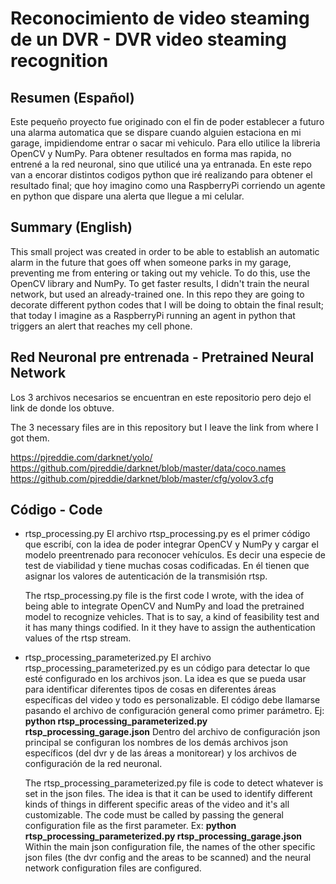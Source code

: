 # Reconocimiento de video steaming de un DVR - DVR video steaming recognition

## Resumen (Español)
Este pequeño proyecto fue originado con el fin de poder establecer a futuro una alarma automatica que se dispare cuando alguien estaciona en mi garage, impidiendome entrar o sacar mi vehiculo.
Para ello utilice la libreria OpenCV y NumPy.
Para obtener resultados en forma mas rapida, no entrené a la red neuronal, sino que utilicé una ya entranada.
En este repo van a encorar distintos codigos python que iré realizando para obtener el resultado final; que hoy imagino como una RaspberryPi corriendo un agente en python que dispare una alerta que llegue a mi celular. 

## Summary (English)
This small project was created in order to be able to establish an automatic alarm in the future that goes off when someone parks in my garage, preventing me from entering or taking out my vehicle.
To do this, use the OpenCV library and NumPy.
To get faster results, I didn't train the neural network, but used an already-trained one.
In this repo they are going to decorate different python codes that I will be doing to obtain the final result; that today I imagine as a RaspberryPi running an agent in python that triggers an alert that reaches my cell phone.

## Red Neuronal pre entrenada - Pretrained Neural Network
Los 3 archivos necesarios se encuentran en este repositorio pero dejo el link de donde los obtuve.

The 3 necessary files are in this repository but I leave the link from where I got them.

https://pjreddie.com/darknet/yolo/
https://github.com/pjreddie/darknet/blob/master/data/coco.names
https://github.com/pjreddie/darknet/blob/master/cfg/yolov3.cfg


## Código - Code
-  rtsp_processing.py
    El archivo rtsp_processing.py es el primer código que escribí, con la idea de poder integrar OpenCV y NumPy y cargar el modelo preentrenado para reconocer vehículos. Es decir una especie de test de viabilidad y tiene muchas cosas codificadas.
    En él tienen que asignar los valores de autenticación de la transmisión rtsp.

    The rtsp_processing.py file is the first code I wrote, with the idea of being able to integrate OpenCV and NumPy and load the pretrained model to recognize vehicles. That is to say, a kind of feasibility test and it has many things codified.
    In it they have to assign the authentication values of the rtsp stream.

- rtsp_processing_parameterized.py
    El archivo rtsp_processing_parameterized.py es un código para detectar lo que esté configurado en los archivos json. La idea es que se pueda usar para identificar diferentes tipos de cosas en diferentes áreas específicas del video y todo es personalizable.
    El código debe llamarse pasando el archivo de configuración general como primer parámetro. Ej: **python rtsp_processing_parameterized.py rtsp_processing_garage.json**
    Dentro del archivo de configuración json principal se configuran los nombres de los demás archivos json específicos (del dvr y de las áreas a monitorear) y los archivos de configuración de la red neuronal.

    The rtsp_processing_parameterized.py file is code to detect whatever is set in the json files. The idea is that it can be used to identify different kinds of things in different specific areas of the video and it's all customizable.
    The code must be called by passing the general configuration file as the first parameter. Ex: **python rtsp_processing_parameterized.py rtsp_processing_garage.json**
    Within the main json configuration file, the names of the other specific json files (the dvr config and  the areas to be scanned) and the neural network configuration files are configured.
    